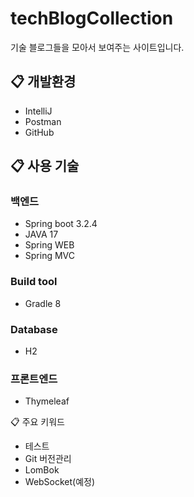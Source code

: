 # techBlogCollection
기술 블로그들을 모아서 보여주는 사이트입니다.

## 📋 개발환경
- IntelliJ
- Postman
- GitHub

## 📋 사용 기술
### 백엔드
- Spring boot 3.2.4 
- JAVA 17
- Spring WEB
- Spring MVC

### Build tool
- Gradle 8

### Database
- H2

### 프론트엔드
- Thymeleaf

📋 주요 키워드
- 테스트
- Git 버전관리
- LomBok
- WebSocket(예정)
